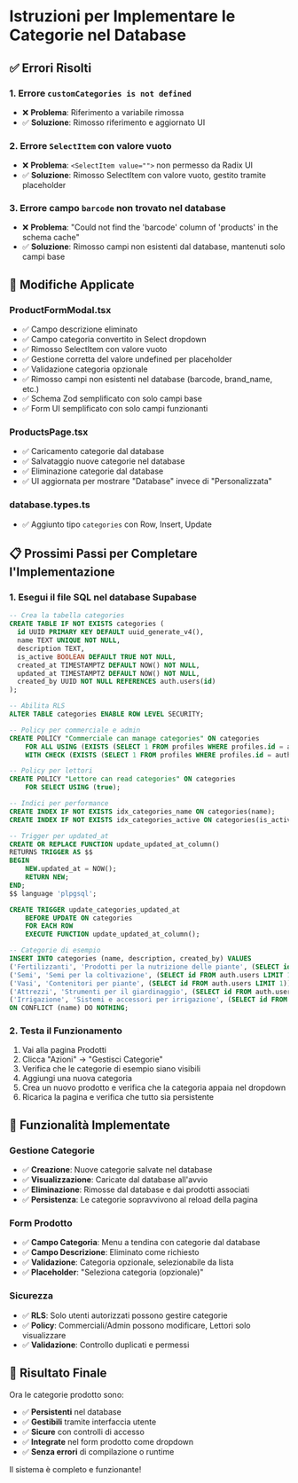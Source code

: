 # Istruzioni per Implementare le Categorie nel Database

## ✅ Errori Risolti

### 1. **Errore `customCategories is not defined`**
- ❌ **Problema**: Riferimento a variabile rimossa
- ✅ **Soluzione**: Rimosso riferimento e aggiornato UI

### 2. **Errore `SelectItem` con valore vuoto**
- ❌ **Problema**: `<SelectItem value="">` non permesso da Radix UI
- ✅ **Soluzione**: Rimosso SelectItem con valore vuoto, gestito tramite placeholder

### 3. **Errore campo `barcode` non trovato nel database**
- ❌ **Problema**: "Could not find the 'barcode' column of 'products' in the schema cache"
- ✅ **Soluzione**: Rimosso campi non esistenti dal database, mantenuti solo campi base

## 🔧 Modifiche Applicate

### **ProductFormModal.tsx**
- ✅ Campo descrizione eliminato
- ✅ Campo categoria convertito in Select dropdown
- ✅ Rimosso SelectItem con valore vuoto
- ✅ Gestione corretta del valore undefined per placeholder
- ✅ Validazione categoria opzionale
- ✅ Rimosso campi non esistenti nel database (barcode, brand_name, etc.)
- ✅ Schema Zod semplificato con solo campi base
- ✅ Form UI semplificato con solo campi funzionanti

### **ProductsPage.tsx**
- ✅ Caricamento categorie dal database
- ✅ Salvataggio nuove categorie nel database
- ✅ Eliminazione categorie dal database
- ✅ UI aggiornata per mostrare "Database" invece di "Personalizzata"

### **database.types.ts**
- ✅ Aggiunto tipo `categories` con Row, Insert, Update

## 📋 Prossimi Passi per Completare l'Implementazione

### 1. **Esegui il file SQL nel database Supabase**
```sql
-- Crea la tabella categories
CREATE TABLE IF NOT EXISTS categories (
  id UUID PRIMARY KEY DEFAULT uuid_generate_v4(),
  name TEXT UNIQUE NOT NULL,
  description TEXT,
  is_active BOOLEAN DEFAULT TRUE NOT NULL,
  created_at TIMESTAMPTZ DEFAULT NOW() NOT NULL,
  updated_at TIMESTAMPTZ DEFAULT NOW() NOT NULL,
  created_by UUID NOT NULL REFERENCES auth.users(id)
);

-- Abilita RLS
ALTER TABLE categories ENABLE ROW LEVEL SECURITY;

-- Policy per commerciale e admin
CREATE POLICY "Commerciale can manage categories" ON categories
    FOR ALL USING (EXISTS (SELECT 1 FROM profiles WHERE profiles.id = auth.uid() AND profiles.role IN ('admin', 'commerciale')))
    WITH CHECK (EXISTS (SELECT 1 FROM profiles WHERE profiles.id = auth.uid() AND profiles.role IN ('admin', 'commerciale')));

-- Policy per lettori
CREATE POLICY "Lettore can read categories" ON categories 
    FOR SELECT USING (true);

-- Indici per performance
CREATE INDEX IF NOT EXISTS idx_categories_name ON categories(name);
CREATE INDEX IF NOT EXISTS idx_categories_active ON categories(is_active);

-- Trigger per updated_at
CREATE OR REPLACE FUNCTION update_updated_at_column()
RETURNS TRIGGER AS $$
BEGIN
    NEW.updated_at = NOW();
    RETURN NEW;
END;
$$ language 'plpgsql';

CREATE TRIGGER update_categories_updated_at 
    BEFORE UPDATE ON categories 
    FOR EACH ROW 
    EXECUTE FUNCTION update_updated_at_column();

-- Categorie di esempio
INSERT INTO categories (name, description, created_by) VALUES
('Fertilizzanti', 'Prodotti per la nutrizione delle piante', (SELECT id FROM auth.users LIMIT 1)),
('Semi', 'Semi per la coltivazione', (SELECT id FROM auth.users LIMIT 1)),
('Vasi', 'Contenitori per piante', (SELECT id FROM auth.users LIMIT 1)),
('Attrezzi', 'Strumenti per il giardinaggio', (SELECT id FROM auth.users LIMIT 1)),
('Irrigazione', 'Sistemi e accessori per irrigazione', (SELECT id FROM auth.users LIMIT 1))
ON CONFLICT (name) DO NOTHING;
```

### 2. **Testa il Funzionamento**
1. Vai alla pagina Prodotti
2. Clicca "Azioni" → "Gestisci Categorie"
3. Verifica che le categorie di esempio siano visibili
4. Aggiungi una nuova categoria
5. Crea un nuovo prodotto e verifica che la categoria appaia nel dropdown
6. Ricarica la pagina e verifica che tutto sia persistente

## 🎯 Funzionalità Implementate

### **Gestione Categorie**
- ✅ **Creazione**: Nuove categorie salvate nel database
- ✅ **Visualizzazione**: Caricate dal database all'avvio
- ✅ **Eliminazione**: Rimosse dal database e dai prodotti associati
- ✅ **Persistenza**: Le categorie sopravvivono al reload della pagina

### **Form Prodotto**
- ✅ **Campo Categoria**: Menu a tendina con categorie dal database
- ✅ **Campo Descrizione**: Eliminato come richiesto
- ✅ **Validazione**: Categoria opzionale, selezionabile da lista
- ✅ **Placeholder**: "Seleziona categoria (opzionale)"

### **Sicurezza**
- ✅ **RLS**: Solo utenti autorizzati possono gestire categorie
- ✅ **Policy**: Commerciali/Admin possono modificare, Lettori solo visualizzare
- ✅ **Validazione**: Controllo duplicati e permessi

## 🚀 Risultato Finale

Ora le categorie prodotto sono:
- ✅ **Persistenti** nel database
- ✅ **Gestibili** tramite interfaccia utente
- ✅ **Sicure** con controlli di accesso
- ✅ **Integrate** nel form prodotto come dropdown
- ✅ **Senza errori** di compilazione o runtime

Il sistema è completo e funzionante!
